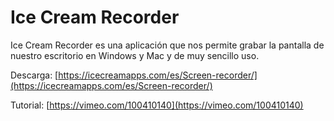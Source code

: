 # Ice Cream Recorder

Ice Cream Recorder es una aplicación que nos permite grabar la pantalla de nuestro escritorio en Windows y Mac y de muy sencillo uso.

Descarga: [https://icecreamapps.com/es/Screen-recorder/](https://icecreamapps.com/es/Screen-recorder/)

Tutorial: [https://vimeo.com/100410140](https://vimeo.com/100410140)

